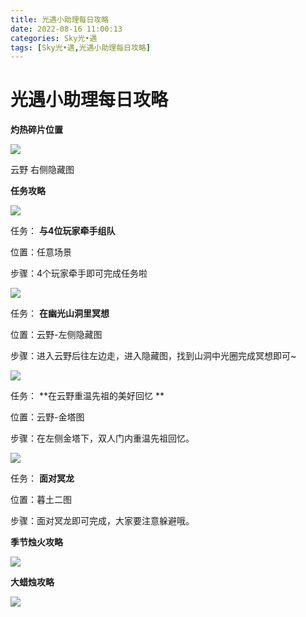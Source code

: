 ```yaml
---
title: 光遇小助理每日攻略
date: 2022-08-16 11:00:13
categories: Sky光•遇
tags: [Sky光•遇,光遇小助理每日攻略]
---
```

# 光遇小助理每日攻略
**灼热碎片位置**

![](https://ok.166.net/reunionpub/ds/kol/20220816/002038-r1s9yflept.jpeg)

云野 右侧隐藏图

  

 **任务攻略**

![](https://ok.166.net/reunionpub/ds/kol/20220816/000737-ar0sulpzvy.png)

任务： **与4位玩家牵手组队**

位置：任意场景

步骤：4个玩家牵手即可完成任务啦

  

![](https://ok.166.net/reunionpub/ds/kol/20220816/001022-o4pkg8dbv7.png)

任务： **在幽光山洞里冥想**

位置：云野-左侧隐藏图

步骤：进入云野后往左边走，进入隐藏图，找到山洞中光圈完成冥想即可~

  

![](https://ok.166.net/reunionpub/ds/kol/20220816/002101-m2lghs9i6a.jpeg)

任务： **在云野重温先祖的美好回忆  **

位置：云野-金塔图

步骤：在左侧金塔下，双人门内重温先祖回忆。

![](https://ok.166.net/reunionpub/ds/kol/20220816/001234-9ge6n18sqs.png)

任务： **面对冥龙**

位置：暮土二图

步骤：面对冥龙即可完成，大家要注意躲避哦。

  

  

 **季节烛火攻略**

![](https://ok.166.net/reunionpub/ds/kol/20220816/000900-sq7ioew90p.png)

  

 **大蜡烛攻略**

![](https://ok.166.net/reunionpub/ds/kol/20220816/000812-9k0mglfs8q.png)

